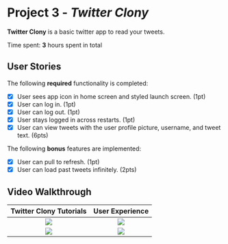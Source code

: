 # Project 3 - *Twitter Clony*

**Twitter Clony** is a basic twitter app to read your tweets.

Time spent: **3** hours spent in total

## User Stories

The following **required** functionality is completed:

- [x] User sees app icon in home screen and styled launch screen. (1pt)
- [x] User can log in. (1pt)
- [x] User can log out. (1pt)
- [x] User stays logged in across restarts. (1pt)
- [x] User can view tweets with the user profile picture, username, and tweet text. (6pts)

The following **bonus** features are implemented:

- [x] User can pull to refresh. (1pt)
- [x] User can load past tweets infinitely. (2pts)

## Video Walkthrough


Twitter Clony Tutorials            |  User Experience
:-------------------------:|:-------------------------:
![](https://i.imgur.com/6CLUPiA.gif)  |  ![](https://i.imgur.com/V0h0D5x.gif)
![](https://i.imgur.com/KEAWNTu.gif) | ![](https://i.imgur.com/XKFqX4W.gif)

